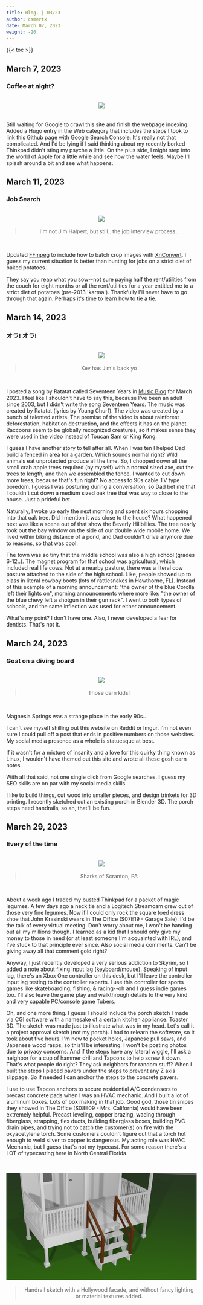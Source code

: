 ```yaml
---
title: Blog. | 03/23
author: csmertx
date: March 07, 2023
weight: -20
---
```


<!--more-->

{{< toc >}}

## March 7, 2023
### Coffee at night?

<br />
<div style="text-align: center;">
<img src="https://i.imgur.com/HcaA6hk.gif"/>
</div><br />

Still waiting for Google to crawl this site and finish the webpage indexing. Added a Hugo entry in the Web category that includes the steps I took to link this Github page with Google Search Console. It's really not that complicated. And I'd be lying if I said thinking about my recently borked Thinkpad didn't sting my psyche a little. On the plus side, I might step into the world of Apple for a little while and see how the water feels. Maybe I'll splash around a bit and see what happens.

## March 11, 2023
### Job Search

<br />
<div style="text-align: center;">
<img src="https://i.imgur.com/QjkuJmg.gif"/>

> I'm not Jim Halpert, but still.. the job interview process..

</div><br />

Updated [FFmpeg](/Linux/Software/ffmpeg) to include how to batch crop images with [XnConvert](https://www.xnview.com/en/xnconvert). I guess my current situation is better than hunting for jobs on a strict diet of baked potatoes.

They say you reap what you sow--not sure paying half the rent/utilities from the couch for eight months or all the rent/utilities for a year entitled me to a strict diet of potatoes (pre-2013 'karma'). Thankfully I'll never have to go through that again. Perhaps it's time to learn how to tie a tie.

## March 14, 2023
### オラ! オラ!

<br />
<div style="text-align: center;">
<img src="https://i.imgur.com/LOvpyTg.gif"/>

> Kev has Jim's back yo

</div><br />

I posted a song by Ratatat called Seventeen Years in [Music Blog](/Blog/music/2023/0323) for March 2023. I feel like I shouldn't have to say this, because I've been an adult since 2003, but I didn't write the song Seventeen Years. The music was created by Ratatat (lyrics by Young Churf). The video was created by a bunch of talented artists. The premise of the video is about rainforest deforestation, habitation destruction, and the effects it has on the planet. Raccoons seem to be globally recognized creatures, so it makes sense they were used in the video instead of Toucan Sam or King Kong.

I guess I have another story to tell after all. When I was ten I helped Dad build a fenced in area for a garden. Which sounds normal right? Wild animals eat unprotected produce all the time. So, I chopped down all the small crab apple trees required (by myself) with a normal sized axe, cut the trees to length, and then we assembled the fence. I wanted to cut down more trees, because that's fun right? No access to 90s cable TV type boredom. I guess I was posturing during a conversation, so Dad bet me that I couldn't cut down a medium sized oak tree that was way to close to the house. Just a prideful bet.

Naturally, I woke up early the next morning and spent six hours chopping into that oak tree. Did I mention it was close to the house? What happened next was like a scene out of that show the Beverly Hillbillies. The tree nearly took out the bay window on the side of our double wide mobile home. We lived within biking distance of a pond, and Dad couldn't drive anymore due to reasons, so that was cool.

The town was so tiny that the middle school was also a high school (grades 6-12..). The magnet program for that school was agricultural, which included real life cows. Not at a nearby pasture, there was a literal cow pasture attached to the side of the high school. Like, people showed up to class in literal cowboy boots (lots of rattlesnakes in Hawthorne, FL). Instead of this example of a morning announcement: "the owner of the blue Corolla left their lights on", morning announcements where more like: "the owner of the blue chevy left a shotgun in their gun rack". I went to both types of schools, and the same inflection was used for either announcement.

What's my point? I don't have one. Also, I never developed a fear for dentists. That's not it.

## March 24, 2023
### Goat on a diving board

<br />
<div style="text-align: center;">
<img src="https://i.imgur.com/DToU5Dq.gif"/>

> Those darn kids!

</div><br />

Magnesia Springs was a strange place in the early 90s..

I can't see myself shilling out this website on Reddit or Imgur. I'm not even sure I could pull off a post that ends in positive numbers on those websites. My social media presence as a whole is statuesque at best.

If it wasn't for a mixture of insanity and a love for this quirky thing known as Linux, I wouldn't have themed out this site and wrote all these gosh darn notes.

With all that said, not one single click from Google searches. I guess my SEO skills are on par with my social media skills.

I like to build things, cut wood into smaller pieces, and design trinkets for 3D printing. I recently sketched out an existing porch in Blender 3D. The porch steps need handrails, so ah, that'll be fun.

## March 29, 2023
### Every of the time

<br />
<div style="text-align: center;">
<img src="https://i.imgur.com/e2dUzdq.gif"/>

> Sharks of Scranton, PA

</div><br />

About a week ago I traded my busted Thinkpad for a packet of magic legumes. A few days ago a neck tie and a Logitech Streamcam grew out of those very fine legumes. Now if I could only rock the square toed dress shoe that John Krasinski wears in The Office (S07E19 - Garage Sale). I'd be the talk of every virtual meeting. Don't worry about me, I won't be handing out all my millions though. I learned as a kid that I should only give my money to those in need (or at least someone I'm acquainted with IRL), and I've stuck to that principle ever since. Also social media comments. Can't be giving away all that comment gold right?

Anyway, I just recently developed a very serious addiction to Skyrim, so I added a [note](/Games/skyrim) about fixing input lag (keyboard/mouse). Speaking of input lag, there's an Xbox One controller on this desk, but I'll leave the controller input lag testing to the controller experts. I use this controller for sports games like skateboarding, fishing, & racing--oh and I guess indie games too. I'll also leave the game play and walkthrough details to the very kind and very capable PC/console game Tubers.

Oh, and one more thing. I guess I should include the porch sketch I made via CGI software with a namesake of a certain kitchen appliance. Toaster 3D. The sketch was made just to illustrate what was in my head. Let's call it a project approval sketch (not my porch). I had to relearn the software, so it took about five hours. I'm new to pocket holes, Japanese pull saws, and Japanese wood rasps, so this'll be interesting. I won't be posting photos due to privacy concerns. And if the steps have any lateral wiggle, I'll ask a neighbor for a cup of hammer drill and Tapcons to help screw it down. That's what people do right? They ask neighbors for random stuff? When I built the steps I placed pavers under the steps to prevent any Z axis slippage. So if needed I can anchor the steps to the concrete pavers.

I use to use Tapcon anchors to secure residential A/C condensers to precast concrete pads when I was an HVAC mechanic. And I built a lot of aluminum boxes. Lots of box making in that job. Good god, those tin snipes they showed in The Office (S08E09 - Mrs. California) would have been extremely helpful. Precast leveling, copper brazing, wading through fiberglass, strapping, flex ducts, building fiberglass boxes, building PVC drain pipes, and trying not to catch the customer(s) on fire with the oxyacetylene torch. Some customers couldn't figure out that a torch hot enough to weld silver to copper is dangerous. My acting role was HVAC Mechanic, but I guess that's not my typecast. For some reason there's a LOT of typecasting here in North Central Florida.

<br />
<div style="text-align: center;">

![Handrail render](/Blog/daynight/2023/images/handrail_render_230322_post.jpg "Handrail Render")

> Handrail sketch with a Hollywood facade, and without fancy lighting or material textures added.

</div><br />